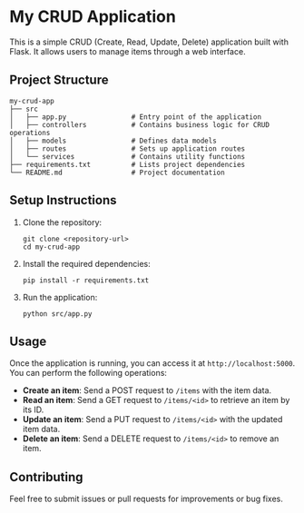# My CRUD Application

This is a simple CRUD (Create, Read, Update, Delete) application built with Flask. It allows users to manage items through a web interface.

## Project Structure

```
my-crud-app
├── src
│   ├── app.py                # Entry point of the application
│   ├── controllers           # Contains business logic for CRUD operations
│   ├── models                # Defines data models
│   ├── routes                # Sets up application routes
│   └── services              # Contains utility functions
├── requirements.txt          # Lists project dependencies
└── README.md                 # Project documentation
```

## Setup Instructions

1. Clone the repository:
   ```
   git clone <repository-url>
   cd my-crud-app
   ```

2. Install the required dependencies:
   ```
   pip install -r requirements.txt
   ```

3. Run the application:
   ```
   python src/app.py
   ```

## Usage

Once the application is running, you can access it at `http://localhost:5000`. You can perform the following operations:

- **Create an item**: Send a POST request to `/items` with the item data.
- **Read an item**: Send a GET request to `/items/<id>` to retrieve an item by its ID.
- **Update an item**: Send a PUT request to `/items/<id>` with the updated item data.
- **Delete an item**: Send a DELETE request to `/items/<id>` to remove an item.

## Contributing

Feel free to submit issues or pull requests for improvements or bug fixes.